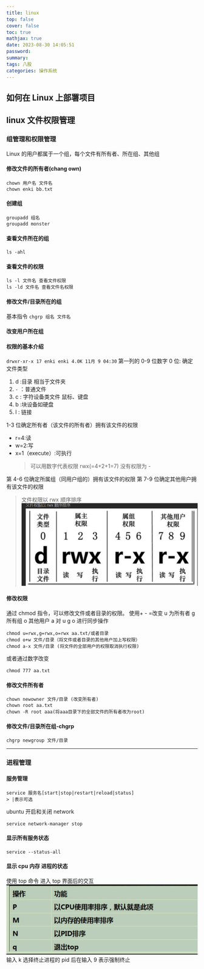 ```yaml
---
title: linux
top: false
cover: false
toc: true
mathjax: true
date: 2023-08-30 14:05:51
password:
summary:
tags: 八股
categories: 操作系统
---
```


## 如何在 Linux 上部署项目

## linux 文件权限管理

### 组管理和权限管理

Linux 的用户都属于一个组，每个文件有所有者、所在组、其他组

#### 修改文件的所有者(chang own)

```shell
chown 用户名 文件名
chown enki bb.txt
```

#### 创建组

```shell
groupadd 组名
groupadd monster
```

#### 查看文件所在的组

```shell
ls -ahl
```

#### 查看文件的权限

```shell
ls -l 文件名 查看文件权限
ls -ld 文件名 查看文件名权限
```

#### 修改文件/目录所在的组

基本指令
`chgrp 组名 文件名`

#### 改变用户所在组

#### 权限的基本介绍

`drwxr-xr-x 17 enki enki 4.0K 11月 9 04:30`
第一列的 0-9 位数字
0 位: 确定文件类型

1. d :目录 相当于文件夹
2. `-` ：普通文件
3. c : 字符设备类文件 鼠标、键盘
4. b :块设备如硬盘
5. l : 链接

1-3 位确定所有者（该文件的所有者）拥有该文件的权限

- r=4:读
- w=2:写
- x=1（execute）:可执行
  > 可以用数字代表权限 rwx(=4+2+1=7) 没有权限为 -

第 4-6 位确定所属组（同用户组的）拥有该文件的权限
第 7-9 位确定其他用户拥有该文件的权限

> 文件权限以 rwx 顺序排序
> ![Alt text](image-13.png)

#### 修改权限

通过 chmod 指令，可以修改文件或者目录的权限。
使用+ - =改变
u 为所有者 g 所有组 o 其他用户 a 对 u g o 进行同步操作

```shell
chmod u=rwx,g=rwx,o=rwx aa.txt/或者目录
chmod o+w 文件/目录（将文件或者目录的其他用户加上写权限）
chmod a-x 文件/目录 (将文件的全部用户的权限取消执行权限)
```

或者通过数字改变

```shell
chmod 777 aa.txt
```

#### 修改文件所有者

```shell
chown newowner 文件/目录 (改变所有者)
chown root aa.txt
chown -R root aaa(将aaa目录下的全部文件的所有者改为root)
```

#### 修改文件/目录所在组-chgrp

```shell
chgrp newgroup 文件/目录
```

---

### 进程管理

#### 服务管理

```shell
service 服务名[start|stop|restart|reload|status]
> |表示可选
```

ubuntu 开启和关闭 network

```shell
service network-manager stop
```

#### 显示所有服务状态

```shell
service --status-all
```

#### 显示 cpu 内存 进程的状态

使用 top 命令
进入 top 界面后的交互
![Alt text](image-14.png)
输入 k 选择终止进程的 pid 后在输入 9 表示强制终止

